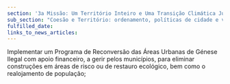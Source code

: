 ```yaml
---
section: '3a Missão: Um Território Inteiro e Uma Transição Climática Justa'
sub_section: "Coesão e Território: ordenamento, políticas de cidade e valorização do interior para dinamizar a economia"
fulfilled_date:
links_to_news_articles:
---
```


Implementar um Programa de Reconversão das Áreas Urbanas de Génese Ilegal com apoio financeiro, a gerir pelos municípios, para eliminar construções em áreas de risco ou de restauro ecológico, bem como o realojamento de população;